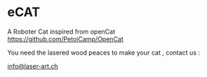 # eCAT
A Roboter Cat inspired from openCat https://github.com/PetoiCamp/OpenCat

You need the lasered wood peaces to make your cat , contact us :

info@laser-art.ch

